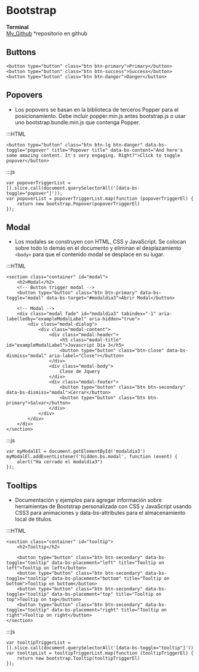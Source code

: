 # Bootstrap

**Terminal**  
[My_Github](https://github.com/Ceristh/markdown)
\*repositorio en github

## Buttons

```
<button type="button" class="btn btn-primary">Primary</button>
<button type="button" class="btn btn-success">Success</button>
<button type="button" class="btn btn-danger">Danger</button>
```

## Popovers

- Los popovers se basan en la biblioteca de terceros Popper para el posicionamiento. Debe incluir popper.min.js antes bootstrap.js o usar uno bootstrap.bundle.min.js que contenga Popper.

:::HTML

```
<button type="button" class="btn btn-lg btn-danger" data-bs-toggle="popover" title="Popover title" data-bs-content="And here's some amazing content. It's very engaging. Right?">Click to toggle popover</button>
```

:::js

```
var popoverTriggerList = [].slice.call(document.querySelectorAll('[data-bs-toggle="popover"]'));
var popoverList = popoverTriggerList.map(function (popoverTriggerEl) {
    return new bootstrap.Popover(popoverTriggerEl)
});
```

## Modal

- Los modales se construyen con HTML, CSS y JavaScript. Se colocan sobre todo lo demás en el documento y eliminan el desplazamiento `<body>` para que el contenido modal se desplace en su lugar.

:::HTML

```
<section class="container" id="modal">
    <h2>Modal</h2>
    <!-- Button trigger modal -->
    <button type="button" class="btn btn-primary" data-bs-toggle="modal" data-bs-target="#modaldia3">Abrir Modal</button>

    <!-- Modal -->
    <div class="modal fade" id="modaldia3" tabindex="-1" aria-labelledby="exampleModalLabel" aria-hidden="true">
        <div class="modal-dialog">
            <div class="modal-content">
                <div class="modal-header">
                    <h5 class="modal-title" id="exampleModalLabel">Javascript Día 3</h5>
                    <button type="button" class="btn-close" data-bs-dismiss="modal" aria-label="Close"></button>
                </div>
                <div class="modal-body">
                    Clase de Jquery
                </div>
                <div class="modal-footer">
                    <button type="button" class="btn btn-secondary" data-bs-dismiss="modal">Cerrar</button>
                    <button type="button" class="btn btn-primary">Salvar</button>
                </div>
            </div>
        </div>
    </div>
</section>
```

:::js

```
var myModalEl = document.getElementById('modaldia3')
myModalEl.addEventListener('hidden.bs.modal', function (event) {
    alert("Ha cerrado el modaldia3")
});
```

## Tooltips

- Documentación y ejemplos para agregar información sobre herramientas de Bootstrap personalizada con CSS y JavaScript usando CSS3 para animaciones y data-bs-attributes para el almacenamiento local de títulos.

:::HTML

```
<section class="container" id="tooltip">
    <h2>Tooltip</h2>

    <button type="button" class="btn btn-secondary" data-bs-toggle="tooltip" data-bs-placement="left" title="Tooltip on left">Tooltip on left</button>
    <button type="button" class="btn btn-secondary" data-bs-toggle="tooltip" data-bs-placement="bottom" title="Tooltip on bottom">Tooltip on bottom</button>
    <button type="button" class="btn btn-secondary" data-bs-toggle="tooltip" data-bs-placement="top" title="Tooltip on top">Tooltip on top</button>
    <button type="button" class="btn btn-secondary" data-bs-toggle="tooltip" data-bs-placement="right" title="Tooltip on right">Tooltip on right</button>
</section>
```

:::js

```
var tooltipTriggerList = [].slice.call(document.querySelectorAll('[data-bs-toggle="tooltip"]'))
var tooltipList = tooltipTriggerList.map(function (tooltipTriggerEl) {
    return new bootstrap.Tooltip(tooltipTriggerEl)
});
```
